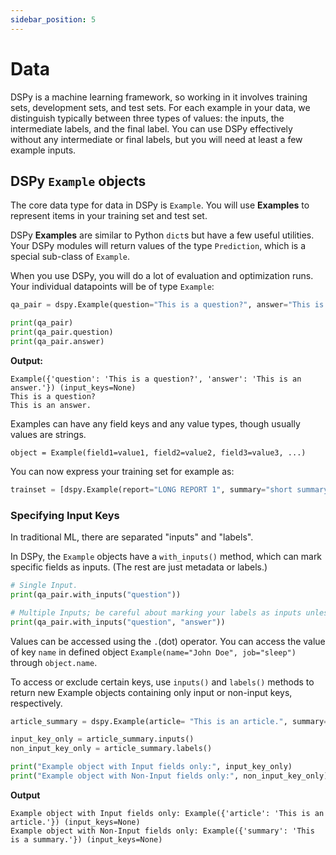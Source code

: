 ```yaml
---
sidebar_position: 5
---
```


# Data

DSPy is a machine learning framework, so working in it involves training sets, development sets, and test sets. For each example in your data, we distinguish typically between three types of values: the inputs, the intermediate labels, and the final label. You can use DSPy effectively without any intermediate or final labels, but you will need at least a few example inputs.


## DSPy `Example` objects

The core data type for data in DSPy is `Example`. You will use **Examples** to represent items in your training set and test set. 

DSPy **Examples** are similar to Python `dict`s but have a few useful utilities. Your DSPy modules will return values of the type `Prediction`, which is a special sub-class of `Example`.

When you use DSPy, you will do a lot of evaluation and optimization runs. Your individual datapoints will be of type `Example`:

```python
qa_pair = dspy.Example(question="This is a question?", answer="This is an answer.")

print(qa_pair)
print(qa_pair.question)
print(qa_pair.answer)
```
**Output:**
```text
Example({'question': 'This is a question?', 'answer': 'This is an answer.'}) (input_keys=None)
This is a question?
This is an answer.
```

Examples can have any field keys and any value types, though usually values are strings.

```text
object = Example(field1=value1, field2=value2, field3=value3, ...)
```

You can now express your training set for example as:

```python
trainset = [dspy.Example(report="LONG REPORT 1", summary="short summary 1"), ...]
```


### Specifying Input Keys

In traditional ML, there are separated "inputs" and "labels".

In DSPy, the `Example` objects have a `with_inputs()` method, which can mark specific fields as inputs. (The rest are just metadata or labels.)

```python
# Single Input.
print(qa_pair.with_inputs("question"))

# Multiple Inputs; be careful about marking your labels as inputs unless you mean it.
print(qa_pair.with_inputs("question", "answer"))
```

Values can be accessed using the `.`(dot) operator. You can access the value of key `name` in defined object `Example(name="John Doe", job="sleep")` through `object.name`. 

To access or exclude certain keys, use `inputs()` and `labels()` methods to return new Example objects containing only input or non-input keys, respectively.

```python
article_summary = dspy.Example(article= "This is an article.", summary= "This is a summary.").with_inputs("article")

input_key_only = article_summary.inputs()
non_input_key_only = article_summary.labels()

print("Example object with Input fields only:", input_key_only)
print("Example object with Non-Input fields only:", non_input_key_only)
```

**Output**
```
Example object with Input fields only: Example({'article': 'This is an article.'}) (input_keys=None)
Example object with Non-Input fields only: Example({'summary': 'This is a summary.'}) (input_keys=None)
```

<!-- ## Loading Dataset from sources

One of the most convenient way to import datasets in DSPy is by using `DataLoader`. The first step is to declare an object, this object can then be used to call utilities to load datasets in different formats:

```python
from dspy.datasets import DataLoader

dl = DataLoader()
```

For most dataset formats, it's quite straightforward you pass the file path to the corresponding method of the format and you'll get the list of `Example` for the dataset in return:

```python
import pandas as pd

csv_dataset = dl.from_csv(
    "sample_dataset.csv",
    fields=("instruction", "context", "response"),
    input_keys=("instruction", "context")
)

json_dataset = dl.from_json(
    "sample_dataset.json",
    fields=("instruction", "context", "response"),
    input_keys=("instruction", "context")
)

parquet_dataset = dl.from_parquet(
    "sample_dataset.parquet",
    fields=("instruction", "context", "response"),
    input_keys=("instruction", "context")
)

pandas_dataset = dl.from_pandas(
    pd.read_csv("sample_dataset.csv"),    # DataFrame
    fields=("instruction", "context", "response"),
    input_keys=("instruction", "context")
)
```

These are some formats that `DataLoader` supports to load from file directly. In the backend, most of these methods leverage the `load_dataset` method from `datasets` library to load these formats. But when working with text data you often use HuggingFace datasets, in order to import HF datasets in list of `Example` format we can use `from_huggingface` method:

```python
blog_alpaca = dl.from_huggingface(
    "intertwine-expel/expel-blog",
    input_keys=("title",)
)
```

You can access the splits of the dataset by accessing the corresponding key:

```python
train_split = blog_alpaca['train']

# Since this is the only split in the dataset we can split this into 
# train and test split ourselves by slicing or sampling 75 rows from the train
# split for testing.
testset = train_split[:75]
trainset = train_split[75:]
```

The way you load a HuggingFace dataset using `load_dataset` is exactly how you load data it via `from_huggingface` as well. This includes passing specific splits, subsplits, read instructions, etc. For code snippets, you can refer to the [cheatsheet snippets](/cheatsheet/#dspy-dataloaders) for loading from HF. -->